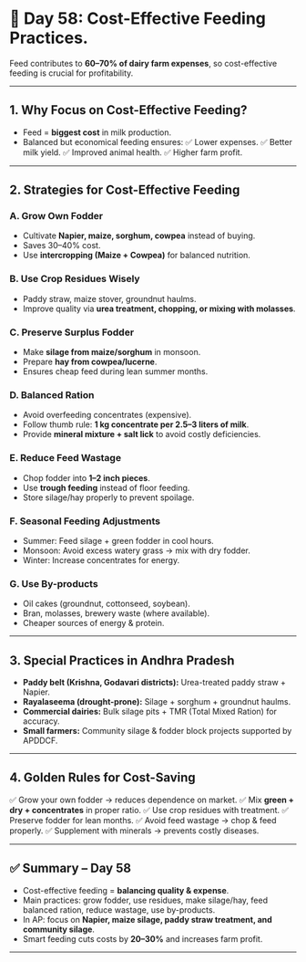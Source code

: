 <H1>🐄 Day 58: Cost-Effective Feeding Practices.</H1>

Feed contributes to **60–70% of dairy farm expenses**, so cost-effective feeding is crucial for profitability.


---

## 1. Why Focus on Cost-Effective Feeding?

* Feed = **biggest cost** in milk production.
* Balanced but economical feeding ensures:
  ✅ Lower expenses.
  ✅ Better milk yield.
  ✅ Improved animal health.
  ✅ Higher farm profit.

---

## 2. Strategies for Cost-Effective Feeding

### **A. Grow Own Fodder**

* Cultivate **Napier, maize, sorghum, cowpea** instead of buying.
* Saves 30–40% cost.
* Use **intercropping (Maize + Cowpea)** for balanced nutrition.

### **B. Use Crop Residues Wisely**

* Paddy straw, maize stover, groundnut haulms.
* Improve quality via **urea treatment, chopping, or mixing with molasses**.

### **C. Preserve Surplus Fodder**

* Make **silage from maize/sorghum** in monsoon.
* Prepare **hay from cowpea/lucerne**.
* Ensures cheap feed during lean summer months.

### **D. Balanced Ration**

* Avoid overfeeding concentrates (expensive).
* Follow thumb rule: **1 kg concentrate per 2.5–3 liters of milk**.
* Provide **mineral mixture + salt lick** to avoid costly deficiencies.

### **E. Reduce Feed Wastage**

* Chop fodder into **1–2 inch pieces**.
* Use **trough feeding** instead of floor feeding.
* Store silage/hay properly to prevent spoilage.

### **F. Seasonal Feeding Adjustments**

* Summer: Feed silage + green fodder in cool hours.
* Monsoon: Avoid excess watery grass → mix with dry fodder.
* Winter: Increase concentrates for energy.

### **G. Use By-products**

* Oil cakes (groundnut, cottonseed, soybean).
* Bran, molasses, brewery waste (where available).
* Cheaper sources of energy & protein.

---

## 3. Special Practices in Andhra Pradesh

* **Paddy belt (Krishna, Godavari districts):** Urea-treated paddy straw + Napier.
* **Rayalaseema (drought-prone):** Silage + sorghum + groundnut haulms.
* **Commercial dairies:** Bulk silage pits + TMR (Total Mixed Ration) for accuracy.
* **Small farmers:** Community silage & fodder block projects supported by APDDCF.

---

## 4. Golden Rules for Cost-Saving

✅ Grow your own fodder → reduces dependence on market.
✅ Mix **green + dry + concentrates** in proper ratio.
✅ Use crop residues with treatment.
✅ Preserve fodder for lean months.
✅ Avoid feed wastage → chop & feed properly.
✅ Supplement with minerals → prevents costly diseases.

---

## ✅ Summary – Day 58

* Cost-effective feeding = **balancing quality & expense**.
* Main practices: grow fodder, use residues, make silage/hay, feed balanced ration, reduce wastage, use by-products.
* In AP: focus on **Napier, maize silage, paddy straw treatment, and community silage**.
* Smart feeding cuts costs by **20–30%** and increases farm profit.

---

